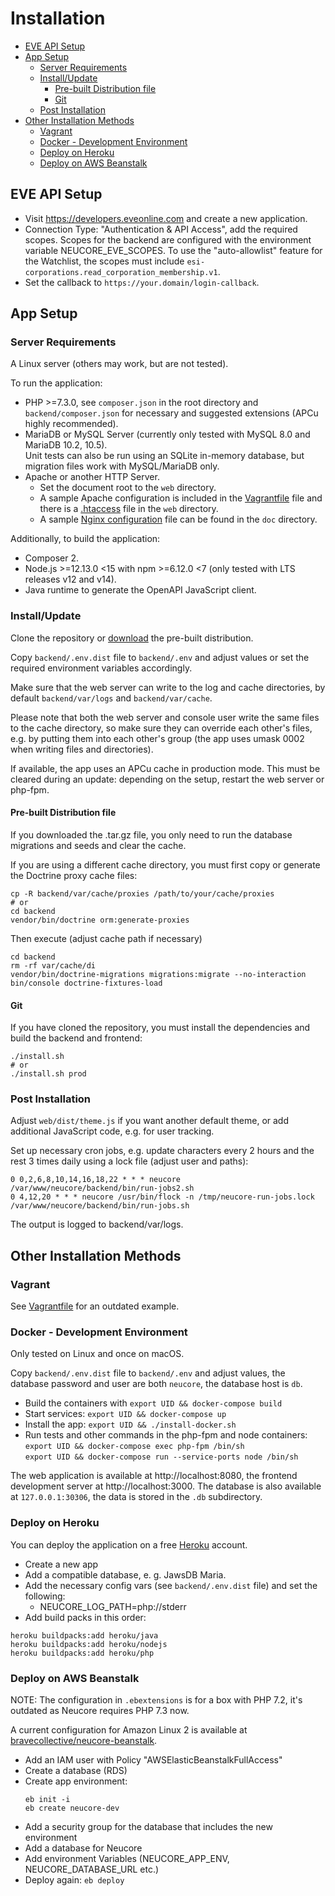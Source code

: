 # Installation

<!-- toc -->

- [EVE API Setup](#eve-api-setup)
- [App Setup](#app-setup)
  * [Server Requirements](#server-requirements)
  * [Install/Update](#installupdate)
    + [Pre-built Distribution file](#pre-built-distribution-file)
    + [Git](#git)
  * [Post Installation](#post-installation)
- [Other Installation Methods](#other-installation-methods)
  * [Vagrant](#vagrant)
  * [Docker - Development Environment](#docker---development-environment)
  * [Deploy on Heroku](#deploy-on-heroku)
  * [Deploy on AWS Beanstalk](#deploy-on-aws-beanstalk)

<!-- tocstop -->

## EVE API Setup

- Visit https://developers.eveonline.com and create a new application.
- Connection Type: "Authentication & API Access", add the required scopes. Scopes for the backend
  are configured with the environment variable NEUCORE_EVE_SCOPES. To use the "auto-allowlist"
  feature for the Watchlist, the scopes must include `esi-corporations.read_corporation_membership.v1`.
- Set the callback to `https://your.domain/login-callback`.

## App Setup

### Server Requirements

A Linux server (others may work, but are not tested).

To run the application:
* PHP >=7.3.0, see `composer.json` in the root directory and `backend/composer.json` for necessary and suggested 
  extensions (APCu highly recommended).
* MariaDB or MySQL Server (currently only tested with MySQL 8.0 and MariaDB 10.2, 10.5).  
  Unit tests can also be run using an SQLite in-memory database, but migration files work with MySQL/MariaDB only.
* Apache or another HTTP Server.
    * Set the document root to the `web` directory.
    * A sample Apache configuration is included in the [Vagrantfile](../Vagrantfile) file and there 
      is a [.htaccess](../web/.htaccess) file in the `web` directory.
    * A sample [Nginx configuration](docker-nginx.conf) file can be found in the `doc` directory.

Additionally, to build the application:
* Composer 2.
* Node.js >=12.13.0 <15 with npm >=6.12.0 <7 (only tested with LTS releases v12 and v14).
* Java runtime to generate the OpenAPI JavaScript client.

### Install/Update

Clone the repository or [download](https://github.com/tkhamez/neucore/releases) the pre-built distribution.

Copy `backend/.env.dist` file to `backend/.env` and adjust values or
set the required environment variables accordingly.

Make sure that the web server can write to the log and cache directories, by default 
`backend/var/logs` and `backend/var/cache`.

Please note that both the web server and console user write the same files to the cache directory,
so make sure they can override each other's files, e.g. by putting them into each other's group
(the app uses umask 0002 when writing files and directories).

If available, the app uses an APCu cache in production mode. This must be cleared during an update:
depending on the setup, restart the web server or php-fpm.

#### Pre-built Distribution file

If you downloaded the .tar.gz file, you only need to run the database migrations and seeds and clear the cache.

If you are using a different cache directory, you must first copy or generate the Doctrine proxy cache files:
```
cp -R backend/var/cache/proxies /path/to/your/cache/proxies
# or
cd backend
vendor/bin/doctrine orm:generate-proxies
```

Then execute (adjust cache path if necessary)
```
cd backend
rm -rf var/cache/di
vendor/bin/doctrine-migrations migrations:migrate --no-interaction
bin/console doctrine-fixtures-load
```

#### Git

If you have cloned the repository, you must install the dependencies and build the backend and frontend:
```
./install.sh
# or
./install.sh prod
```

### Post Installation

Adjust `web/dist/theme.js` if you want another default theme, or add additional JavaScript code, e.g. for user tracking.

Set up necessary cron jobs, e.g. update characters every 2 hours and the rest 3 times daily 
using a lock file (adjust user and paths):

```
0 0,2,6,8,10,14,16,18,22 * * * neucore /var/www/neucore/backend/bin/run-jobs2.sh
0 4,12,20 * * * neucore /usr/bin/flock -n /tmp/neucore-run-jobs.lock /var/www/neucore/backend/bin/run-jobs.sh
```

The output is logged to backend/var/logs.

## Other Installation Methods

### Vagrant

See [Vagrantfile](../Vagrantfile) for an outdated example.

### Docker - Development Environment

Only tested on Linux and once on macOS.

Copy `backend/.env.dist` file to `backend/.env` and adjust values, the database password and user are both `neucore`,
the database host is `db`.

- Build the containers with `export UID && docker-compose build`
- Start services: `export UID && docker-compose up`
- Install the app: `export UID && ./install-docker.sh`
- Run tests and other commands in the php-fpm and node containers:  
    `export UID && docker-compose exec php-fpm /bin/sh`  
    `export UID && docker-compose run --service-ports node /bin/sh`

The web application is available at http://localhost:8080, the frontend development server at http://localhost:3000.
The database is also available at `127.0.0.1:30306`, the data is stored in the `.db` subdirectory.

### Deploy on Heroku

You can deploy the application on a free [Heroku](https://www.heroku.com) account.

- Create a new app
- Add a compatible database, e. g. JawsDB Maria.
- Add the necessary config vars (see `backend/.env.dist` file) and set the following:
  - NEUCORE_LOG_PATH=php://stderr
- Add build packs in this order:

```
heroku buildpacks:add heroku/java
heroku buildpacks:add heroku/nodejs
heroku buildpacks:add heroku/php
```

### Deploy on AWS Beanstalk

NOTE: The configuration in `.ebextensions` is for a box with PHP 7.2, it's outdated as Neucore requires PHP 7.3 now.

A current configuration for Amazon Linux 2 is available at 
[bravecollective/neucore-beanstalk](https://github.com/bravecollective/neucore-beanstalk).

- Add an IAM user with Policy "AWSElasticBeanstalkFullAccess"
- Create a database (RDS)
- Create app environment:
    ```
    eb init -i
    eb create neucore-dev
    ```
- Add a security group for the database that includes the new environment
- Add a database for Neucore
- Add environment Variables (NEUCORE_APP_ENV, NEUCORE_DATABASE_URL etc.)
- Deploy again: `eb deploy`
